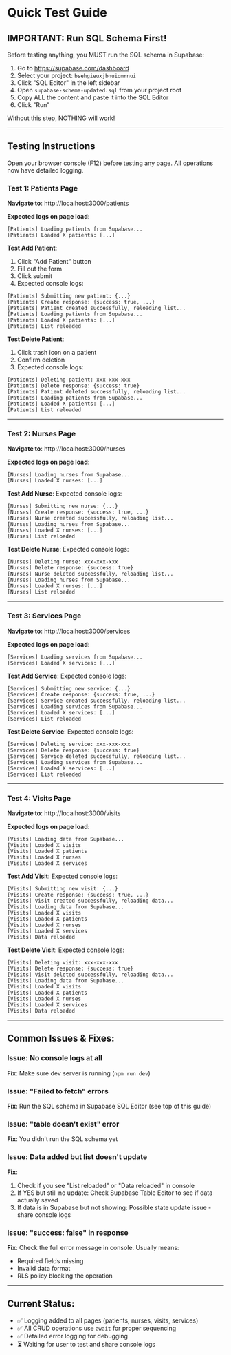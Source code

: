 # Quick Test Guide

## IMPORTANT: Run SQL Schema First!

Before testing anything, you MUST run the SQL schema in Supabase:
1. Go to https://supabase.com/dashboard
2. Select your project: `bsehgieuxjbnuiqmrnui`
3. Click "SQL Editor" in the left sidebar
4. Open `supabase-schema-updated.sql` from your project root
5. Copy ALL the content and paste it into the SQL Editor
6. Click "Run"

Without this step, NOTHING will work!

---

## Testing Instructions

Open your browser console (F12) before testing any page. All operations now have detailed logging.

### Test 1: Patients Page

**Navigate to**: http://localhost:3000/patients

**Expected logs on page load**:
```
[Patients] Loading patients from Supabase...
[Patients] Loaded X patients: [...]
```

**Test Add Patient**:
1. Click "Add Patient" button
2. Fill out the form
3. Click submit
4. Expected console logs:
```
[Patients] Submitting new patient: {...}
[Patients] Create response: {success: true, ...}
[Patients] Patient created successfully, reloading list...
[Patients] Loading patients from Supabase...
[Patients] Loaded X patients: [...]
[Patients] List reloaded
```

**Test Delete Patient**:
1. Click trash icon on a patient
2. Confirm deletion
3. Expected console logs:
```
[Patients] Deleting patient: xxx-xxx-xxx
[Patients] Delete response: {success: true}
[Patients] Patient deleted successfully, reloading list...
[Patients] Loading patients from Supabase...
[Patients] Loaded X patients: [...]
[Patients] List reloaded
```

---

### Test 2: Nurses Page

**Navigate to**: http://localhost:3000/nurses

**Expected logs on page load**:
```
[Nurses] Loading nurses from Supabase...
[Nurses] Loaded X nurses: [...]
```

**Test Add Nurse**:
Expected console logs:
```
[Nurses] Submitting new nurse: {...}
[Nurses] Create response: {success: true, ...}
[Nurses] Nurse created successfully, reloading list...
[Nurses] Loading nurses from Supabase...
[Nurses] Loaded X nurses: [...]
[Nurses] List reloaded
```

**Test Delete Nurse**:
Expected console logs:
```
[Nurses] Deleting nurse: xxx-xxx-xxx
[Nurses] Delete response: {success: true}
[Nurses] Nurse deleted successfully, reloading list...
[Nurses] Loading nurses from Supabase...
[Nurses] Loaded X nurses: [...]
[Nurses] List reloaded
```

---

### Test 3: Services Page

**Navigate to**: http://localhost:3000/services

**Expected logs on page load**:
```
[Services] Loading services from Supabase...
[Services] Loaded X services: [...]
```

**Test Add Service**:
Expected console logs:
```
[Services] Submitting new service: {...}
[Services] Create response: {success: true, ...}
[Services] Service created successfully, reloading list...
[Services] Loading services from Supabase...
[Services] Loaded X services: [...]
[Services] List reloaded
```

**Test Delete Service**:
Expected console logs:
```
[Services] Deleting service: xxx-xxx-xxx
[Services] Delete response: {success: true}
[Services] Service deleted successfully, reloading list...
[Services] Loading services from Supabase...
[Services] Loaded X services: [...]
[Services] List reloaded
```

---

### Test 4: Visits Page

**Navigate to**: http://localhost:3000/visits

**Expected logs on page load**:
```
[Visits] Loading data from Supabase...
[Visits] Loaded X visits
[Visits] Loaded X patients
[Visits] Loaded X nurses
[Visits] Loaded X services
```

**Test Add Visit**:
Expected console logs:
```
[Visits] Submitting new visit: {...}
[Visits] Create response: {success: true, ...}
[Visits] Visit created successfully, reloading data...
[Visits] Loading data from Supabase...
[Visits] Loaded X visits
[Visits] Loaded X patients
[Visits] Loaded X nurses
[Visits] Loaded X services
[Visits] Data reloaded
```

**Test Delete Visit**:
Expected console logs:
```
[Visits] Deleting visit: xxx-xxx-xxx
[Visits] Delete response: {success: true}
[Visits] Visit deleted successfully, reloading data...
[Visits] Loading data from Supabase...
[Visits] Loaded X visits
[Visits] Loaded X patients
[Visits] Loaded X nurses
[Visits] Loaded X services
[Visits] Data reloaded
```

---

## Common Issues & Fixes:

### Issue: No console logs at all
**Fix**: Make sure dev server is running (`npm run dev`)

### Issue: "Failed to fetch" errors
**Fix**: Run the SQL schema in Supabase SQL Editor (see top of this guide)

### Issue: "table doesn't exist" error
**Fix**: You didn't run the SQL schema yet

### Issue: Data added but list doesn't update
**Fix**:
1. Check if you see "List reloaded" or "Data reloaded" in console
2. If YES but still no update: Check Supabase Table Editor to see if data actually saved
3. If data is in Supabase but not showing: Possible state update issue - share console logs

### Issue: "success: false" in response
**Fix**: Check the full error message in console. Usually means:
- Required fields missing
- Invalid data format
- RLS policy blocking the operation

---

## Current Status:
- ✅ Logging added to all pages (patients, nurses, visits, services)
- ✅ All CRUD operations use `await` for proper sequencing
- ✅ Detailed error logging for debugging
- ⏳ Waiting for user to test and share console logs
